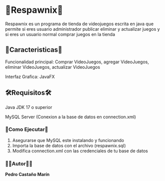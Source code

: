 # 🛒Respawnix🛒

Respawnix es un programa de tienda de videojuegos escrita en java que permite si eres usuario administrador publicar eliminar y actualizar juegos y si eres un usuario normal comprar juegos en la tienda

## 📘Caracteristicas📘

Funcionalidad principal: Comprar VideoJuegos, agregar VideoJuegos, eliminar VideoJuegos, actualizar VideoJuegos

Interfaz Grafica: JavaFX

## 🛠️Requisitos🛠️

Java JDK 17 o superior

MySQL Server (Conexion a la base de datos en connection.xml)

### 🚀Como Ejecutar🚀

1. Asegurarse que MySQL este instalando y funcionando
2. Importa la base de datos con el archivo (respawnix.sql)
3. Modifica connection.xml con las credenciales de tu base de datos

### 👨‍💻Autor👨‍💻

**Pedro Castaño Marín**
